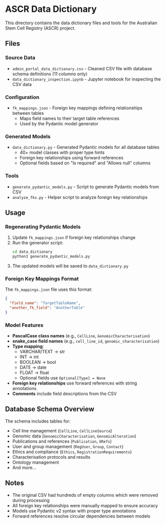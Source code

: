 # ASCR Data Dictionary

This directory contains the data dictionary files and tools for the Australian Stem Cell Registry (ASCR) project.

## Files

### Source Data
- `admin_portal_data_dictionary.csv` - Cleaned CSV file with database schema definitions (11 columns only)
- `data_dictionary_inspection.ipynb` - Jupyter notebook for inspecting the CSV data

### Configuration
- `fk_mappings.json` - Foreign key mappings defining relationships between tables
  - Maps field names to their target table references
  - Used by the Pydantic model generator

### Generated Models
- `data_dictionary.py` - Generated Pydantic models for all database tables
  - 40+ model classes with proper type hints
  - Foreign key relationships using forward references
  - Optional fields based on "Is required" and "Allows null" columns

### Tools
- `generate_pydantic_models.py` - Script to generate Pydantic models from CSV
- `analyze_fks.py` - Helper script to analyze foreign key relationships

## Usage

### Regenerating Pydantic Models

1. Update `fk_mappings.json` if foreign key relationships change
2. Run the generator script:
   ```bash
   cd data_dictionary
   python3 generate_pydantic_models.py
   ```
3. The updated models will be saved to `data_dictionary.py`

### Foreign Key Mappings Format

The `fk_mappings.json` file uses this format:
```json
{
  "field_name": "TargetTableName",
  "another_fk_field": "AnotherTable"
}
```

### Model Features

- **PascalCase class names** (e.g., `CellLine`, `GenomicCharacterisation`)
- **snake_case field names** (e.g., `cell_line_id`, `genomic_characterisation`)
- **Type mapping**:
  - VARCHAR/TEXT → str
  - INT → int
  - BOOLEAN → bool
  - DATE → date
  - FLOAT → float
  - Optional fields use `Optional[Type] = None`
- **Foreign key relationships** use forward references with string annotations
- **Comments** include field descriptions from the CSV

## Database Schema Overview

The schema includes tables for:
- Cell line management (`CellLine`, `CellLineSource`)
- Genomic data (`GenomicCharacterisation`, `GenomicAlteration`)
- Publications and references (`Publication`, `XRefs`)
- User and group management (`RegUser`, `Group`, `Contact`)
- Ethics and compliance (`Ethics`, `RegistrationRequirements`)
- Characterisation protocols and results
- Ontology management
- And more...

## Notes

- The original CSV had hundreds of empty columns which were removed during processing
- All foreign key relationships were manually mapped to ensure accuracy
- Models use Pydantic v2 syntax with proper type annotations
- Forward references resolve circular dependencies between models